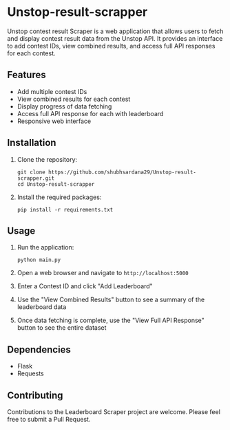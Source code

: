 # Unstop-result-scrapper

Unstop contest result Scraper is a web application that allows users to fetch and display contest result data from the Unstop API. It provides an interface to add contest IDs, view combined results, and access full API responses for each contest.

## Features

- Add multiple contest IDs
- View combined results for each contest
- Display progress of data fetching
- Access full API response for each with leaderboard
- Responsive web interface

## Installation

1. Clone the repository:
   ```
   git clone https://github.com/shubhsardana29/Unstop-result-scrapper.git
   cd Unstop-result-scrapper
   ```

2. Install the required packages:
   ```
   pip install -r requirements.txt
   ```

## Usage

1. Run the application:
   ```
   python main.py
   ```

2. Open a web browser and navigate to `http://localhost:5000`

3. Enter a Contest ID and click "Add Leaderboard"

4. Use the "View Combined Results" button to see a summary of the leaderboard data

5. Once data fetching is complete, use the "View Full API Response" button to see the entire dataset


## Dependencies

- Flask
- Requests

## Contributing

Contributions to the Leaderboard Scraper project are welcome. Please feel free to submit a Pull Request.
